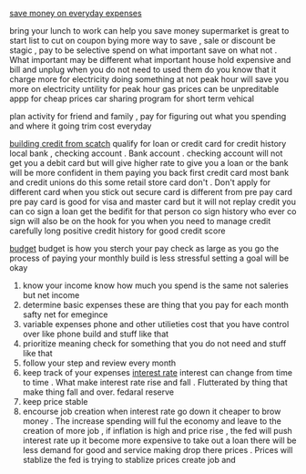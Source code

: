 [save money on everyday expenses](https://www.youtube.com/watch?v=GH_JLA-fkBY&ab_channel=BankofAmerica)

bring your lunch to work can help you save money 
supermarket is great to start list to cut  on coupon bying 
more way to save , sale or discount be stagic , pay to be selective spend on what important save on what not  . What important may be different what important 
house hold expensive and bill and unplug when you do not need to used them 
do you know that it charge more for electricity 
	doing something at not peak hour will save you more on electricity untility for peak hour 
gas prices can be unpreditable 
	appp  for cheap prices 
car sharing program for short term vehical 

plan activity for friend and family , pay for figuring out what you spending and where it going trim cost everyday 


[building credit from scatch](https://www.youtube.com/watch?v=dW77CWoUW_Q&ab_channel=BankofAmerica) 
qualify for loan or credit card for credit history 
local bank  , checking account  . Bank account . checking account will not get you a debit card but will give higher rate to give you a loan or 
the bank will be more confident in them paying you back 
first credit card most bank and credit unions do this some retail store card don't .  Don't apply for different card when you stick out 
secure card is different from pre pay card  
pre pay card is good for visa and master card but it will not replay credit 
you can co sign a loan get the bedifit for that person co sign history 
who ever co sign will also be on the hook for you when 
you need to manage credit carefully long positive credit history for good credit score 

[budget](https://www.youtube.com/watch?v=pZDxU74V924&ab_channel=BankofAmerica)
budget is how you sterch your pay check as large as you go 
the process of paying your monthly build is less stressful 
setting  a goal will be okay 
1. know your income know how much you spend is the same not saleries but net income 
2. determine basic expenses these are thing that you pay for each month safty  net for emegince 
3. variable expenses  phone and other utilieties  cost that you have control over like phone build and stuff like that
4. prioritize meaning check for something that you do not need and stuff like that 
5. follow your step and review every month 
6. keep track of your expenses 
[interest rate](https://www.youtube.com/watch?v=lBYt8Axmt8I&ab_channel=BankofAmerica)
interest can change from time to time . What make interest rate rise and fall . Flutterated by thing that make thing fall  and over.  fedaral reserve 
7.  keep price stable 
8. encourse job creation 
when interest rate go down  it cheaper to brow money . The increase spending will ful the economy and leave to the creation of more job , if inflation is high and price rise  , the fed will push interest rate up  it become more expensive to take out a loan there will be less demand for good and service making drop there prices . Prices will stablize 
the fed is trying to stablize prices create job and 
